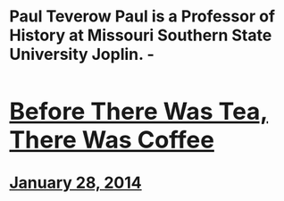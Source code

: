 # Paul Teverow Paul is a Professor of History at Missouri Southern State University Joplin. - [<h2>Before There Was Tea, There Was Coffee</h2>January 28, 2014](https://ineedcoffee.com/before-there-was-tea-there-was-coffee/)